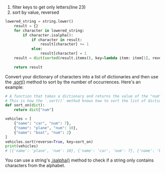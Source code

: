 1. filter keys to get only letters(line 23)
2. sort by value, reversed

```python
lowered_string = string.lower()
    result = {}
    for character in lowered_string:
        if character.isalpha():
            if character in result:
                result[character] += 1
            else:
                result[character] = 1
    result = dict(sorted(result.items(), key=lambda item: item[1], reverse=True))
    
    return result

```


Convert your dictionary of characters into a list of dictionaries and then use the [.sort()](https://docs.python.org/3/library/stdtypes.html#list.sort) method to sort by the number of occurrences. Here's an example:

```python
# A function that takes a dictionary and returns the value of the "num" key
# This is how the `.sort()` method knows how to sort the list of dictionaries
def sort_on(dict):
    return dict["num"]

vehicles = [
    {"name": "car", "num": 7},
    {"name": "plane", "num": 10},
    {"name": "boat", "num": 2}
]
vehicles.sort(reverse=True, key=sort_on)
print(vehicles)
# [{'name': 'plane', 'num': 10}, {'name': 'car', 'num': 7}, {'name': 'boat', 'num': 2}]
```

You can use a string's [.isalpha()](https://docs.python.org/3/library/stdtypes.html#str.isalpha) method to check if a string only contains characters from the alphabet.

